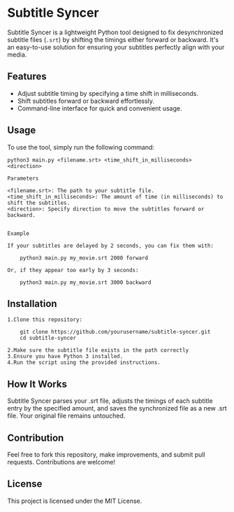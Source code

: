 
# Subtitle Syncer

Subtitle Syncer is a lightweight Python tool designed to fix desynchronized subtitle files (`.srt`) by shifting the timings either forward or backward. It's an easy-to-use solution for ensuring your subtitles perfectly align with your media.

## Features

- Adjust subtitle timing by specifying a time shift in milliseconds.
- Shift subtitles forward or backward effortlessly.
- Command-line interface for quick and convenient usage.

## Usage

To use the tool, simply run the following command:

    python3 main.py <filename.srt> <time_shift_in_milliseconds> <direction>
    
    Parameters

    <filename.srt>: The path to your subtitle file.
    <time_shift_in_milliseconds>: The amount of time (in milliseconds) to shift the subtitles.
    <direction>: Specify direction to move the subtitles forward or backward.


    Example

    If your subtitles are delayed by 2 seconds, you can fix them with:
        
        python3 main.py my_movie.srt 2000 forward

    Or, if they appear too early by 3 seconds:

        python3 main.py my_movie.srt 3000 backward

## Installation

    1.Clone this repository:
        
        git clone https://github.com/yourusername/subtitle-syncer.git
        cd subtitle-syncer
        
    2.Make sure the subtitle file exists in the path correctly
    3.Ensure you have Python 3 installed.
    4.Run the script using the provided instructions.

## How It Works

Subtitle Syncer parses your .srt file, adjusts the timings of each subtitle entry by the specified amount, and saves the synchronized file as a new .srt file. Your original file remains untouched.

## Contribution

Feel free to fork this repository, make improvements, and submit pull requests. Contributions are welcome!

## License

This project is licensed under the MIT License.